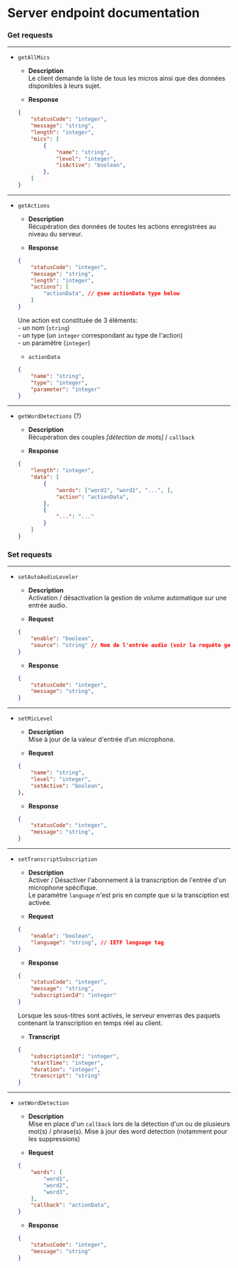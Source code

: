 # Server endpoint documentation

### **Get requests**

---
* `getAllMics`  

    * **Description**  
    Le client demande la liste de tous les micros ainsi que des données disponibles à leurs sujet.  

    * **Response**  
    ```json
    {
        "statusCode": "integer",
        "message": "string",
        "length": "integer",
        "mics": [
            {
                "name": "string",
                "level": "integer",
                "isActive": "boolean",
            },
        ]
    }
    ```

---
* `getActions`  

    * **Description**  
    Récupération des données de toutes les actions enregistrées au niveau du serveur.  

    * **Response**
    ```json
    {
        "statusCode": "integer",
        "message": "string",
        "length": "integer",
        "actions": [
            "actionData", // @see actionData type below
        ]
    }
    ```

    Une action est constituée de 3 éléments:  
        - un nom (`string`)  
        - un type (un `integer` correspondant au type de l'action)  
        - un paramètre (`integer`)

    * `actionData`
    ```json
    {
        "name": "string",
        "type": "integer",
        "parameter": "integer"
    }
    ```

---
* `getWordDetections` (?)  

    * **Description**  
    Récupération des couples *[détection de mots]* / `callback`  

    * **Response**  
    ```json
    {
        "length": "integer",
        "data": [
            {
                "words": ["word1", "word2", "...", ],
                "action": "actionData",
            },
            {
                "...": "..."
            }
        ]
    }
    ```


### **Set requests**

---
* `setAutoAudioLeveler`  

    * **Description**  
    Activation / désactivation la gestion de volume automatique sur une entrée audio.

    * **Request**
    ```json
    {
        "enable": "boolean",
        "source": "string" // Nom de l'entrée audio (voir la requête getAllMics)
    }
    ```

    * **Response**
    ```json
    {
        "statusCode": "integer",
        "message": "string",
    }
    ```

---
* `setMicLevel`  

    * **Description**  
    Mise à jour de la valeur d'entrée d’un microphone.  

    * **Request**  
    ```json
    {
        "name": "string",
        "level": "integer",
        "setActive": "boolean",
    },
    ```

    * **Response**  
    ```json
    {
        "statusCode": "integer",
        "message": "string",
    }
    ```

___
* `setTranscriptSubscription`  

    * **Description**  
    Activer / Désactiver l'abonnement à la transcription de l'entrée d'un microphone spécifique.  
    Le paramètre `language` n'est pris en compte que si la transciption est activée.  

    * **Request**
    ```json
    {
        "enable": "boolean",
        "language": "string", // IETF language tag
    }
    ```

    * **Response**
    ```json
    {
        "statusCode": "integer",
        "message": "string",
        "subscriptionId": "integer"
    }
    ```

    Lorsque les sous-titres sont activés, le serveur enverras des paquets contenant la transcription en temps réel au client.  

    * **Transcript**
    ```json
    {
        "subscriptionId": "integer",
        "startTime": "integer",
        "duration": "integer",
        "transcript": "string"
    }
    ```

---
* `setWordDetection`  

    * **Description**  
    Mise en place d'un `callback` lors de la détection d'un ou de plusieurs mot(s) / phrase(s).
    Mise à jour des word detection (notamment pour les suppressions)

    * **Request**
    ```json
    {
        "words": [
            "word1",
            "word2",
            "word3",
        ],
        "callback": "actionData",
    }
    ```

    * **Response**
    ```json
    {
        "statusCode": "integer",
        "message": "string"
    }
    ```
